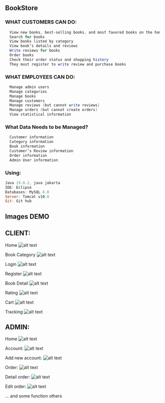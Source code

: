 ## BookStore

### WHAT CUSTOMERS CAN DO:
```Powershell
  View new books, best-selling books, and most favored books on the home page
  Search for books
  View books listed by category
  View book’s details and reviews
  Write reviews for books
  Order books
  Check their order status and shopping history
  They must register to write review and purchase books
```

### WHAT EMPLOYEES CAN DO:
```Powershell
  Manage admin users
  Manage categories
  Manage books
  Manage customers
  Manage reviews (but cannot write reviews)
  Manage orders (but cannot create orders)
  View statistical information
```
### What Data Needs to be Managed?
```Powershell
  Customer information
  Category information
  Book information
  Customer’s Review information
  Order information
  Admin User information
```

### Using:
```Powershell
Java 19.0.2, java jakarta
IDE: Eclipse
Databases: MySQL 8.0
Server: Tomcat v10.0
Git: Git hub
```

## Images DEMO
## CLIENT:
Home
![alt text](https://github.com/tranchiencongtd/Java-Servlet-JSP-And-Hibernate-Bookstore/blob/main/images_demo/client/trang_chu.png?raw=true)

Book Category
![alt text](https://github.com/tranchiencongtd/Java-Servlet-JSP-And-Hibernate-Bookstore/blob/main/images_demo/client/catgory_book.png?raw=true)

Login
![alt text](https://github.com/tranchiencongtd/Java-Servlet-JSP-And-Hibernate-Bookstore/blob/main/images_demo/client/dang_nhap.png?raw=true)

Register
![alt text](https://github.com/tranchiencongtd/Java-Servlet-JSP-And-Hibernate-Bookstore/blob/main/images_demo/client/dang_ky.png?raw=true)

Book Detail
![alt text](https://github.com/tranchiencongtd/Java-Servlet-JSP-And-Hibernate-Bookstore/blob/main/images_demo/client/book_detail.png?raw=true)

Rating
![alt text](https://github.com/tranchiencongtd/Java-Servlet-JSP-And-Hibernate-Bookstore/blob/main/images_demo/client/rating_page.png?raw=true)

Cart
![alt text](https://github.com/tranchiencongtd/Java-Servlet-JSP-And-Hibernate-Bookstore/blob/main/images_demo/client/gio_hang.png?raw=true)

Tracking
![alt text](https://github.com/tranchiencongtd/Java-Servlet-JSP-And-Hibernate-Bookstore/blob/main/images_demo/client/theo_doi_don_hang.png?raw=true)

## ADMIN:
Home
![alt text](https://github.com/tranchiencongtd/Java-Servlet-JSP-And-Hibernate-Bookstore/blob/main/images_demo/admin/trang_chu.png?raw=true)

Account:
![alt text](https://github.com/tranchiencongtd/Java-Servlet-JSP-And-Hibernate-Bookstore/blob/main/images_demo/admin/tai_khoan.png?raw=true)

Add new account: 
![alt text](https://github.com/tranchiencongtd/Java-Servlet-JSP-And-Hibernate-Bookstore/blob/main/images_demo/admin/themoi_tk.png?raw=true)

Order:
![alt text](https://github.com/tranchiencongtd/Java-Servlet-JSP-And-Hibernate-Bookstore/blob/main/images_demo/admin/donhang.png?raw=true)

Detail order:
![alt text](https://github.com/tranchiencongtd/Java-Servlet-JSP-And-Hibernate-Bookstore/blob/main/images_demo/admin/xem_don_hang.png?raw=true)

Edit order:
![alt text](https://github.com/tranchiencongtd/Java-Servlet-JSP-And-Hibernate-Bookstore/blob/main/images_demo/admin/chinh_sua_don_hang.png?raw=true)

... and some function others
